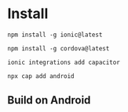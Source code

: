 # Install
`npm install -g ionic@latest`

`npm install -g cordova@latest`

`ionic integrations add capacitor`

`npx cap add android`

## Build on Android
